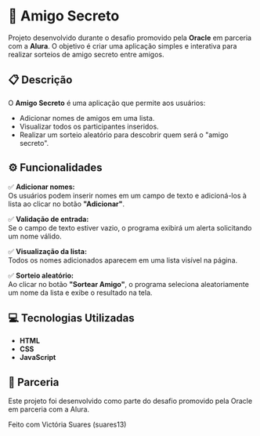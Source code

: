 # 🎉 Amigo Secreto

Projeto desenvolvido durante o desafio promovido pela **Oracle** em parceria com a **Alura**. O objetivo é criar uma aplicação simples e interativa para realizar sorteios de amigo secreto entre amigos.

## 📋 Descrição

O **Amigo Secreto** é uma aplicação que permite aos usuários:

- Adicionar nomes de amigos em uma lista.
- Visualizar todos os participantes inseridos.
- Realizar um sorteio aleatório para descobrir quem será o "amigo secreto".

## ⚙️ Funcionalidades

✅ **Adicionar nomes:**  
Os usuários podem inserir nomes em um campo de texto e adicioná-los à lista ao clicar no botão **"Adicionar"**.

✅ **Validação de entrada:**  
Se o campo de texto estiver vazio, o programa exibirá um alerta solicitando um nome válido.

✅ **Visualização da lista:**  
Todos os nomes adicionados aparecem em uma lista visível na página.

✅ **Sorteio aleatório:**  
Ao clicar no botão **"Sortear Amigo"**, o programa seleciona aleatoriamente um nome da lista e exibe o resultado na tela.

## 💻 Tecnologias Utilizadas

- **HTML**
- **CSS**
- **JavaScript**


## 🤝 Parceria
Este projeto foi desenvolvido como parte do desafio promovido pela Oracle em parceria com a Alura.

Feito com Victória Suares (suares13)

